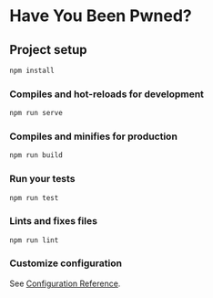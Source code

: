 # Have You Been Pwned?

## Project setup
```sh
npm install
```

### Compiles and hot-reloads for development
```sh
npm run serve
```

### Compiles and minifies for production
```sh
npm run build
```

### Run your tests
```sh
npm run test
```

### Lints and fixes files
```sh
npm run lint
```

### Customize configuration
See [Configuration Reference](https://cli.vuejs.org/config/).
